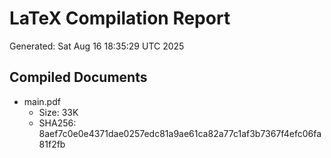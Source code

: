 # LaTeX Compilation Report
Generated: Sat Aug 16 18:35:29 UTC 2025
## Compiled Documents
- main.pdf
  - Size: 33K
  - SHA256: 8aef7c0e0e4371dae0257edc81a9ae61ca82a77c1af3b7367f4efc06fa81f2fb
